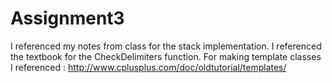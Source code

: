 # Assignment3

I referenced my notes from class for the stack implementation. 
I referenced the textbook for the CheckDelimiters function. 
For making template classes I referenced : http://www.cplusplus.com/doc/oldtutorial/templates/


